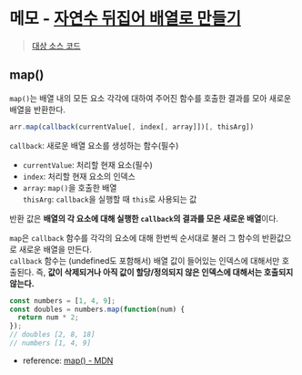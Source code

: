 # 메모 - [자연수 뒤집어 배열로 만들기](https://school.programmers.co.kr/learn/courses/30/lessons/12932)

> [대상 소스 코드](./solution.map.js#L2)

## map()

`map()`는 배열 내의 모든 요소 각각에 대하여 주어진 함수를 호출한 결과를 모아 새로운 배열을 반환한다.

```javascript
arr.map(callback(currentValue[, index[, array]])[, thisArg])
```

`callback`: 새로운 배열 요소를 생성하는 함수(필수)  

- `currentValue`: 처리할 현재 요소(필수)  
- `index`: 처리할 현재 요소의 인덱스  
- `array`: `map()`을 호출한 배열  
`thisArg`: `callback`을 실행할 때 `this`로 사용되는 값

반환 값은 **배열의 각 요소에 대해 실행한 `callback`의 결과를 모은 새로운 배열**이다.

`map`은 `callback` 함수를 각각의 요소에 대해 한번씩 순서대로 불러 그 함수의 반환값으로 새로운 배열을 만든다.  
`callback` 함수는 (undefined도 포함해서) 배열 값이 들어있는 인덱스에 대해서만 호출된다. 즉, **값이 삭제되거나 아직 값이 할당/정의되지 않은 인덱스에 대해서는 호출되지 않는다.**

```javascript
const numbers = [1, 4, 9];
const doubles = numbers.map(function(num) {
  return num * 2;
});
// doubles [2, 8, 18]
// numbers [1, 4, 9]
```

- reference: [map() - MDN](https://developer.mozilla.org/ko/docs/Web/JavaScript/Reference/Global_Objects/Array/map)
